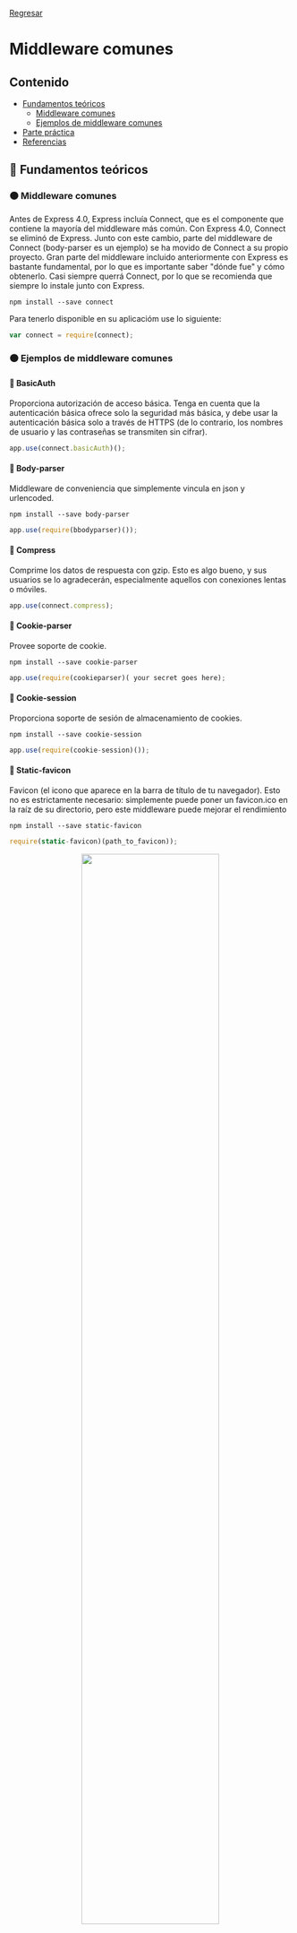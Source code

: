 [Regresar](/CodingBootcampsESPOL-FullStackDeveloper/)

# Middleware comunes

## Contenido

- [Fundamentos teóricos](#fundamentos_teoricos)
  - [Middleware comunes](#middleware_comunes)
  - [Ejemplos de middleware comunes](#ejemplos)
- [Parte práctica](#practica)
- [Referencias](#referencias)

<a name="fundamentos_teoricos"> </a>

## 📑 Fundamentos teóricos

<a name="middleware_comunes"> </a>

### 🟠 Middleware comunes

Antes de Express 4.0, Express incluía Connect, que es el componente que contiene la mayoría del middleware más común. Con Express 4.0, Connect se eliminó de Express. Junto con este cambio, parte del middleware de Connect (body-parser es un ejemplo) se ha movido de Connect a su propio proyecto.
Gran parte del middleware incluido anteriormente con Express es bastante fundamental, por lo que es importante saber "dónde fue" y cómo obtenerlo. Casi siempre querrá Connect, por lo que se recomienda que siempre lo instale junto con Express.

```
npm install --save connect
```
Para tenerlo disponible en su aplicacióm use lo siguiente:

```js
var connect = require(connect);
```

<a name="ejemplos"> </a>

### 🟠 Ejemplos de middleware comunes

#### 🔹 BasicAuth

Proporciona autorización de acceso básica. Tenga en cuenta que la autenticación básica ofrece solo la seguridad más básica, y debe usar la autenticación básica solo a través de HTTPS (de lo contrario, los nombres de usuario y las contraseñas se transmiten sin cifrar).

```js
app.use(connect.basicAuth)();
```

#### 🔹 Body-parser

Middleware de conveniencia que simplemente vincula en json y urlencoded.
```
npm install --save body-parser
```
```js
app.use(require(bbodyparser)());
```

#### 🔹 Compress

Comprime los datos de respuesta con gzip. Esto es algo bueno, y sus usuarios se lo agradecerán, especialmente aquellos con conexiones lentas o móviles.

```js
app.use(connect.compress);
```

#### 🔹 Cookie-parser

Provee soporte de cookie.

```
npm install --save cookie-parser
```
```js
app.use(require(cookieparser)( your secret goes here);
```

#### 🔹 Cookie-session

Proporciona soporte de sesión de almacenamiento de cookies.

```
npm install --save cookie-session
```
```js
app.use(require(cookie-session)());
```

#### 🔹 Static-favicon

Favicon (el icono que aparece en la barra de título de tu navegador). Esto no es estrictamente necesario: simplemente puede poner un favicon.ico en la raíz de su directorio, pero este middleware puede mejorar el rendimiento

```
npm install --save static-favicon
```
```js
require(static-favicon)(path_to_favicon));
```

<p align="center">
<img src="https://dinahosting.com/blog/cont/uploads/2021/05/favicon.jpg" width="70%"/>
</p>

<a name="practica"> </a>

## 💻 Parte práctica


<a name="referencias"></a>

## Referencias

* Utilización del middleware. Retrieved February 21, 2023, from https://expressjs.com/es/guide/using-middleware.html